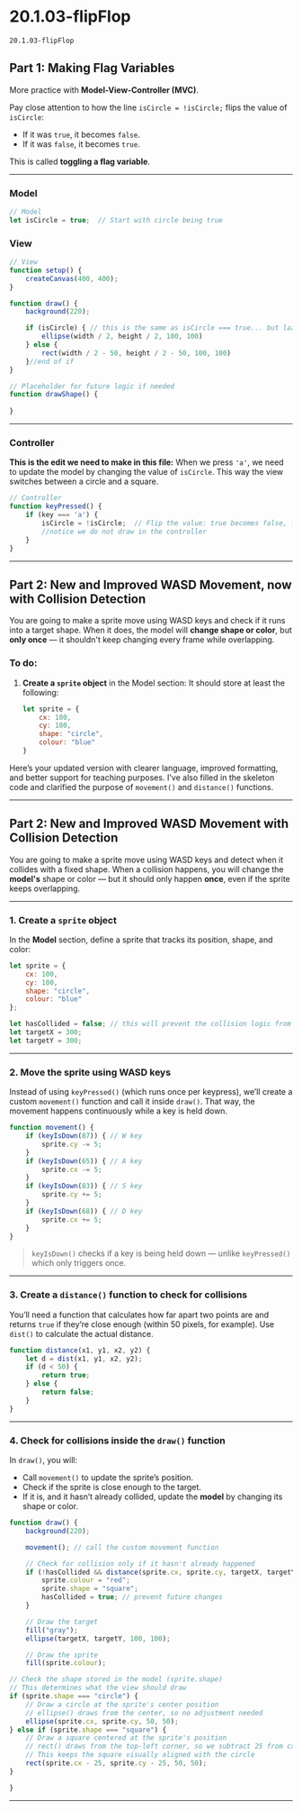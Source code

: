 # 20.1.03-flipFlop
```
20.1.03-flipFlop
```

## Part 1: Making Flag Variables

More practice with **Model-View-Controller (MVC)**.

Pay close attention to how the line `isCircle = !isCircle;` flips the value of `isCircle`:

* If it was `true`, it becomes `false`.
* If it was `false`, it becomes `true`.

This is called **toggling a flag variable**.

---

### Model

```javascript
// Model
let isCircle = true;  // Start with circle being true
```


### View

```javascript
// View
function setup() {
    createCanvas(400, 400);
}

function draw() {
    background(220);

    if (isCircle) { // this is the same as isCircle === true... but lazier 
        ellipse(width / 2, height / 2, 100, 100)
    } else {
        rect(width / 2 - 50, height / 2 - 50, 100, 100)
    }//end of if
}

// Placeholder for future logic if needed
function drawShape() {
    
}
```

---

### Controller

**This is the edit we need to make in this file:**
When we press `'a'`, we need to update the model by changing the value of `isCircle`. This way the view switches between a circle and a square.

```javascript
// Controller
function keyPressed() {
    if (key === 'a') {
        isCircle = !isCircle;  // Flip the value: true becomes false, false becomes true
        //notice we do not draw in the controller
    }
}
```

---

## Part 2: New and Improved WASD Movement, now with Collision Detection
You are going to make a sprite move using WASD keys and check if it runs into a target shape. When it does, the model will **change shape or color**, but **only once** — it shouldn't keep changing every frame while overlapping.


### **To do:**
1. **Create a `sprite` object** in the Model section:
   It should store at least the following:

   ```js
   let sprite = {
       cx: 100,
       cy: 100,
       shape: "circle",
       colour: "blue"
   }
   ```

Here’s your updated version with clearer language, improved formatting, and better support for teaching purposes. I've also filled in the skeleton code and clarified the purpose of `movement()` and `distance()` functions.

---

## Part 2: New and Improved WASD Movement with Collision Detection

You are going to make a sprite move using WASD keys and detect when it collides with a fixed shape. When a collision happens, you will change the **model's** shape or color — but it should only happen **once**, even if the sprite keeps overlapping.

---

### 1. **Create a `sprite` object**

In the **Model** section, define a sprite that tracks its position, shape, and color:

```js
let sprite = {
    cx: 100,
    cy: 100,
    shape: "circle",
    colour: "blue"
};

let hasCollided = false; // this will prevent the collision logic from triggering multiple times
let targetX = 300;
let targetY = 300;
```

---

### 2. **Move the sprite using WASD keys**

Instead of using `keyPressed()` (which runs once per keypress), we’ll create a custom `movement()` function and call it inside `draw()`. That way, the movement happens continuously while a key is held down.

```js
function movement() {
    if (keyIsDown(87)) { // W key
        sprite.cy -= 5;
    }
    if (keyIsDown(65)) { // A key
        sprite.cx -= 5;
    }
    if (keyIsDown(83)) { // S key
        sprite.cy += 5;
    }
    if (keyIsDown(68)) { // D key
        sprite.cx += 5;
    }
}
```

> `keyIsDown()` checks if a key is being held down — unlike `keyPressed()` which only triggers once.

---

### 3. **Create a `distance()` function to check for collisions**

You’ll need a function that calculates how far apart two points are and returns `true` if they’re close enough (within 50 pixels, for example). Use `dist()` to calculate the actual distance.

```js
function distance(x1, y1, x2, y2) {
    let d = dist(x1, y1, x2, y2);
    if (d < 50) {
        return true;
    } else {
        return false;
    }
}
```

---

### 4. **Check for collisions inside the `draw()` function**

In `draw()`, you will:

* Call `movement()` to update the sprite’s position.
* Check if the sprite is close enough to the target.
* If it is, and it hasn’t already collided, update the **model** by changing its shape or color.

```js
function draw() {
    background(220);

    movement(); // call the custom movement function

    // Check for collision only if it hasn't already happened
    if (!hasCollided && distance(sprite.cx, sprite.cy, targetX, targetY)) {
        sprite.colour = "red";
        sprite.shape = "square";
        hasCollided = true; // prevent future changes
    }

    // Draw the target
    fill("gray");
    ellipse(targetX, targetY, 100, 100);

    // Draw the sprite
    fill(sprite.colour);

// Check the shape stored in the model (sprite.shape)
// This determines what the view should draw
if (sprite.shape === "circle") {
    // Draw a circle at the sprite's center position
    // ellipse() draws from the center, so no adjustment needed
    ellipse(sprite.cx, sprite.cy, 50, 50);
} else if (sprite.shape === "square") {
    // Draw a square centered at the sprite's position
    // rect() draws from the top-left corner, so we subtract 25 from cx and cy
    // This keeps the square visually aligned with the circle
    rect(sprite.cx - 25, sprite.cy - 25, 50, 50);
}

}
```

---


